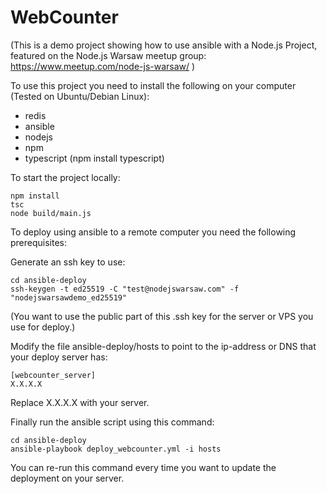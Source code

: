 
# WebCounter

(This is a demo project showing how to use ansible with a Node.js Project, featured on the Node.js Warsaw meetup group: https://www.meetup.com/node-js-warsaw/ )

To use this project you need to install the following on your computer (Tested on Ubuntu/Debian Linux):

* redis
* ansible
* nodejs
* npm
* typescript (npm install typescript)

To start the project locally:

```
npm install
tsc
node build/main.js
```

To deploy using ansible to a remote computer you need the following prerequisites:

Generate an ssh key to use:
```
cd ansible-deploy
ssh-keygen -t ed25519 -C "test@nodejswarsaw.com" -f "nodejswarsawdemo_ed25519"
```
(You want to use the public part of this .ssh key for the server or VPS you use for deploy.)


Modify the file ansible-deploy/hosts to point to the ip-address or DNS that your deploy server has:
```
[webcounter_server]
X.X.X.X
```

Replace X.X.X.X with your server.

Finally run the ansible script using this command:
```
cd ansible-deploy
ansible-playbook deploy_webcounter.yml -i hosts
```

You can re-run this command every time you want to update the deployment on your server.
